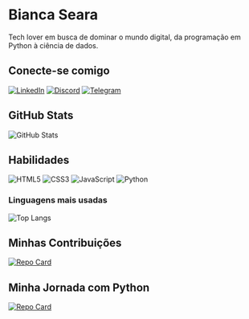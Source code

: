# Bianca Seara

Tech lover em busca de dominar o mundo digital, da programação em Python à ciência de dados. 

## Conecte-se comigo
[![LinkedIn](https://img.shields.io/badge/LinkedIn-000?style=for-the-badge&logo=linkedin&logoColor=4682B4)](https://www.linkedin.com/in/bianca-seara/)
[![Discord](https://img.shields.io/badge/Discord-000?style=for-the-badge&logo=discord)](https://discord.com/channels/.biancapereira)
[![Telegram](https://img.shields.io/badge/Telegram-000?style=for-the-badge&logo=telegram)](https://t.me/biancaseara)

## GitHub Stats
![GitHub Stats](https://github-readme-stats.vercel.app/api?username=biancaseara&theme=transparent&bg_color=050815&border_color=FF1493&show_icons=true&icon_color=FF69B4&title_color=FF1493&text_color=FFF&rank_icon=github)

## Habilidades
![HTML5](https://img.shields.io/badge/HTML5-000?style=for-the-badge&logo=html5)
![CSS3](https://img.shields.io/badge/CSS3-000?style=for-the-badge&logo=css3&logoColor=264CE4)
![JavaScript](https://img.shields.io/badge/JavaScript-000?style=for-the-badge&logo=javascript)
![Python](https://img.shields.io/badge/Python-000?style=for-the-badge&logo=python)


### Linguagens mais usadas
![Top Langs](https://github-readme-stats-git-masterrstaa-rickstaa.vercel.app/api/top-langs/?username=biancaseara&layout=compact&bg_color=050815&border_color=FF1493&title_color=FF1493&text_color=FFF&hide_title=True)


## Minhas Contribuições
[![Repo Card](https://github-readme-stats.vercel.app/api/pin/?username=biancaseara&repo=dio-lab-open-source&bg_color=000&border_color=FF1493&show_icons=true&icon_color=FF69B4&title_color=FF1493&text_color=FFF)](https://github.com/biancaseara/dio-lab-open-source)

## Minha Jornada com Python
[![Repo Card](https://github-readme-stats.vercel.app/api/pin/?username=biancaseara&repo=PythonBootcampJourney&bg_color=000&border_color=FF1493&show_icons=true&icon_color=FF69B4&title_color=FF1493&text_color=FFF)](https://github.com/biancaseara/PythonBootcampJourney)
